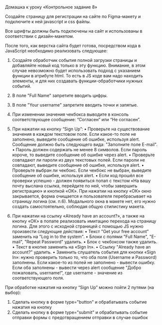 Домашка к уроку «Контрольное задание 8»

Создайте страницу для регистрации на сайте по Figma-макету и подключите к ней javascript и css файлы.

Все шрифты должны быть подключены на сайт и использованы в соответствии с дизайн-макетом.

После того, как верстка сайта будет готова, посредством кода в JavaScript необходимо реализовать следующее:

1. Создайте обработчик события полной загрузки страницы и добавляйте новый код только в эту функцию. Внимание, в этом случае невозможно будет использовать подход с указанием функции в атрибуте html. То есть в JS коде вам надо находить элементы, и для них создавать функции-обработчики нужных событий.

2. В поле "Full Name" запретите вводить цифры.

3. В поле "Your username" запретите вводить точки и запятые.

4. При изменении значения чекбокса выводите в консоль соответствующее сообщение: “Согласен” или “Не согласен”.

5. При нажатии на кнопку “Sign Up”:
   • Проверьте на существование значения в каждом текстовом поле. Если какое-то поле не заполнено, выведите сообщение об ошибке, используя alert. Сообщение должно быть следующего вида: "Заполните поле E-mail".
   • Пароль должен содержать не менее 8 символов. Если пароль короче, то выведите сообщение об ошибке через alert.
   • Проверьте совпадают ли пароли из двух текстовых полей. Если пароли не совпадают, выведите сообщение об ошибке, используя alert.
   • Проверьте выбран ли чекбокс. Если чекбокс не выбран, выведите сообщение об ошибке, используя alert.
   • Если код прошёл все проверки успешно - должен появиться попап с текстом «На вашу почту выслана ссылка, перейдите по ней, чтобы завершить регистрацию» и кнопкой «ОК». При нажатии на кнопку «ОК» окно закрывается, форма очищается и пользователя перебрасывает на страницу логина (см. п.6). Модального окна в макете нет, его нужно создать самостоятельно, соблюдая общую стилистику макета.

6. При нажатии на ссылку «Already have an account?», а также на кнопку «ОК» в попапе реализовать имитацию перехода на страницу логина. Для этого с исходной страницей с помощью JS нужно произвести следующие действия:
   • Текст "Get your free account" заменить на "Log in to the system".
   • Блоки с полями "Full Name", "E-mail", "Repeat Password" удалить.
   • Блок с чекбоксом также удалить.
   • Текст в кнопке заменить на «Sign In».
   • Ссылку "Already have an account?" удалить.
   • Заменить слушатель события для кнопки «Sign In»: нужно проверить только то, что оба поля (Username и Password) заполнены. Если какое-то из полей не заполнено - вывести ошибку. Если оба заполнены - вывести через alert сообщение "Добро пожаловать, username!", где username - значение из соответствующего поля.

При обработке нажатия на кнопку “Sign Up” можно пойти 2 путями (на выбор):
1. Сделать кнопку в форме type="button" и обрабатывать событие нажатия на кнопку
2. Сделать кнопку в форме type="submit" и обрабатывать событие отправки формы с предотвращением отправки в случае ошибок